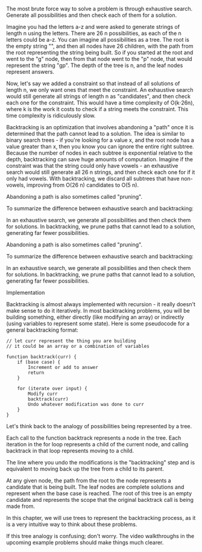 The most brute force way to solve a problem is through exhaustive search. 
Generate all possibilities and then check each of them for a solution.

Imagine you had the letters a-z and were asked to generate strings of length n using the letters. 
There are 26 n possibilities, as each of the n letters could be a-z. You can imagine all possibilities as a tree. 
The root is the empty string "", and then all nodes have 26 children, 
with the path from the root representing the string being built. So if you started at the root and went to the "g" node, 
then from that node went to the "p" node, that would represent the string "gp". The depth of the tree is n, 
and the leaf nodes represent answers.

Now, let's say we added a constraint so that instead of all solutions of length n, we only want ones that meet the constraint. 
An exhaustive search would still generate all strings of length n as "candidates", and then check each one for the constraint. 
This would have a time complexity of O(k⋅26n), where k is the work it costs to check if a string meets the constraint. 
This time complexity is ridiculously slow.

Backtracking is an optimization that involves abandoning a "path" once it is determined that the path cannot lead to a solution. 
The idea is similar to binary search trees - if you're looking for a value x, and the root node has a value greater than x, 
then you know you can ignore the entire right subtree. Because the number of nodes in each subtree is exponential relative to the depth, 
backtracking can save huge amounts of computation. Imagine if the constraint was that the string could 
only have vowels - an exhaustive search would still generate all 26 n strings, and then check each one for if it only had vowels. 
With backtracking, we discard all subtrees that have non-vowels, improving from O(26 n) candidates to O(5 n).

Abandoning a path is also sometimes called "pruning".

To summarize the difference between exhaustive search and backtracking:

In an exhaustive search, we generate all possibilities and then check them for solutions. In backtracking, 
we prune paths that cannot lead to a solution, generating far fewer possibilities.

Abandoning a path is also sometimes called "pruning".

To summarize the difference between exhaustive search and backtracking:

In an exhaustive search, we generate all possibilities and then check them for solutions. In backtracking, 
we prune paths that cannot lead to a solution, generating far fewer possibilities.

Implementation

Backtracking is almost always implemented with recursion - it really doesn't make sense to do it iteratively. 
In most backtracking problems, you will be building something, either directly (like modifying an array) or indirectly 
(using variables to represent some state). Here is some pseudocode for a general backtracking format:

```
// let curr represent the thing you are building
// it could be an array or a combination of variables

function backtrack(curr) {
    if (base case) {
        Increment or add to answer
        return
    }

    for (iterate over input) {
        Modify curr
        backtrack(curr)
        Undo whatever modification was done to curr
    }
}
```

Let's think back to the analogy of possibilities being represented by a tree.

Each call to the function backtrack represents a node in the tree. 
Each iteration in the for loop represents a child of the current node, 
and calling backtrack in that loop represents moving to a child.

The line where you undo the modifications is the "backtracking" step and is equivalent 
to moving back up the tree from a child to its parent.

At any given node, the path from the root to the node represents a candidate that is being built. 
The leaf nodes are complete solutions and represent when the base case is reached. 
The root of this tree is an empty candidate and represents the scope that the original backtrack call is being made from.

In this chapter, we will use trees to represent the backtracking process, 
as it is a very intuitive way to think about these problems.

If this tree analogy is confusing; don't worry. The video walkthroughs in the upcoming example problems 
should make things much clearer.
